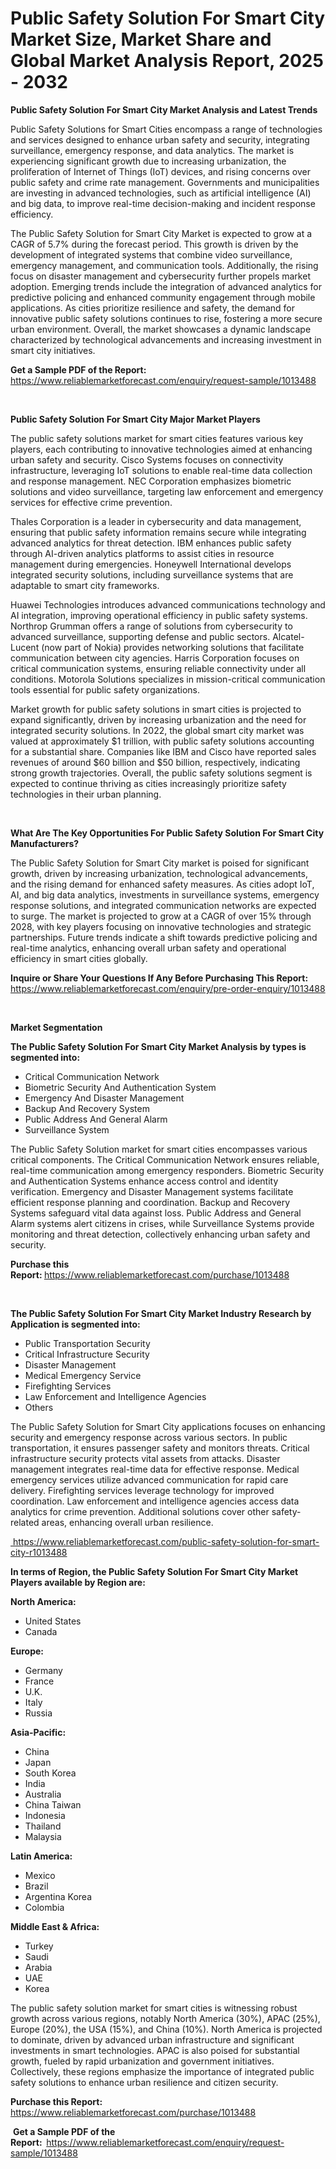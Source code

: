 <p><h1>Public Safety Solution For Smart City Market Size, Market Share and Global Market Analysis Report, 2025 - 2032</h1></p><p><strong>Public Safety Solution For Smart City Market Analysis and Latest Trends</strong></p>
<p><p>Public Safety Solutions for Smart Cities encompass a range of technologies and services designed to enhance urban safety and security, integrating surveillance, emergency response, and data analytics. The market is experiencing significant growth due to increasing urbanization, the proliferation of Internet of Things (IoT) devices, and rising concerns over public safety and crime rate management. Governments and municipalities are investing in advanced technologies, such as artificial intelligence (AI) and big data, to improve real-time decision-making and incident response efficiency.</p><p>The Public Safety Solution for Smart City Market is expected to grow at a CAGR of 5.7% during the forecast period. This growth is driven by the development of integrated systems that combine video surveillance, emergency management, and communication tools. Additionally, the rising focus on disaster management and cybersecurity further propels market adoption. Emerging trends include the integration of advanced analytics for predictive policing and enhanced community engagement through mobile applications. As cities prioritize resilience and safety, the demand for innovative public safety solutions continues to rise, fostering a more secure urban environment. Overall, the market showcases a dynamic landscape characterized by technological advancements and increasing investment in smart city initiatives.</p></p>
<p><strong>Get a Sample PDF of the Report:&nbsp;</strong> <a href="https://www.reliablemarketforecast.com/enquiry/request-sample/1013488?utm_campaign=3135&utm_medium=2&utm_source=Github&utm_content=ia&utm_term=17042025&utm_id=public-safety-solution-for-smart-city">https://www.reliablemarketforecast.com/enquiry/request-sample/1013488</a></p>
<p>&nbsp;</p>
<p><strong>Public Safety Solution For Smart City Major Market Players</strong></p>
<p><p>The public safety solutions market for smart cities features various key players, each contributing to innovative technologies aimed at enhancing urban safety and security. Cisco Systems focuses on connectivity infrastructure, leveraging IoT solutions to enable real-time data collection and response management. NEC Corporation emphasizes biometric solutions and video surveillance, targeting law enforcement and emergency services for effective crime prevention.</p><p>Thales Corporation is a leader in cybersecurity and data management, ensuring that public safety information remains secure while integrating advanced analytics for threat detection. IBM enhances public safety through AI-driven analytics platforms to assist cities in resource management during emergencies. Honeywell International develops integrated security solutions, including surveillance systems that are adaptable to smart city frameworks.</p><p>Huawei Technologies introduces advanced communications technology and AI integration, improving operational efficiency in public safety systems. Northrop Grumman offers a range of solutions from cybersecurity to advanced surveillance, supporting defense and public sectors. Alcatel-Lucent (now part of Nokia) provides networking solutions that facilitate communication between city agencies. Harris Corporation focuses on critical communication systems, ensuring reliable connectivity under all conditions. Motorola Solutions specializes in mission-critical communication tools essential for public safety organizations.</p><p>Market growth for public safety solutions in smart cities is projected to expand significantly, driven by increasing urbanization and the need for integrated security solutions. In 2022, the global smart city market was valued at approximately $1 trillion, with public safety solutions accounting for a substantial share. Companies like IBM and Cisco have reported sales revenues of around $60 billion and $50 billion, respectively, indicating strong growth trajectories. Overall, the public safety solutions segment is expected to continue thriving as cities increasingly prioritize safety technologies in their urban planning.</p></p>
<p>&nbsp;</p>
<p><strong>What Are The Key Opportunities For Public Safety Solution For Smart City Manufacturers?</strong></p>
<p><p>The Public Safety Solution for Smart City market is poised for significant growth, driven by increasing urbanization, technological advancements, and the rising demand for enhanced safety measures. As cities adopt IoT, AI, and big data analytics, investments in surveillance systems, emergency response solutions, and integrated communication networks are expected to surge. The market is projected to grow at a CAGR of over 15% through 2028, with key players focusing on innovative technologies and strategic partnerships. Future trends indicate a shift towards predictive policing and real-time analytics, enhancing overall urban safety and operational efficiency in smart cities globally.</p></p>
<p><strong>Inquire or Share Your Questions If Any Before Purchasing This Report:</strong> <a href="https://www.reliablemarketforecast.com/enquiry/pre-order-enquiry/1013488?utm_campaign=3135&utm_medium=2&utm_source=Github&utm_content=ia&utm_term=17042025&utm_id=public-safety-solution-for-smart-city">https://www.reliablemarketforecast.com/enquiry/pre-order-enquiry/1013488</a></p>
<p>&nbsp;</p>
<p><strong>Market Segmentation</strong></p>
<p><strong>The Public Safety Solution For Smart City Market Analysis by types is segmented into:</strong></p>
<p><ul><li>Critical Communication Network</li><li>Biometric Security And Authentication System</li><li>Emergency And Disaster Management</li><li>Backup And Recovery System</li><li>Public Address And General Alarm</li><li>Surveillance System</li></ul></p>
<p><p>The Public Safety Solution market for smart cities encompasses various critical components. The Critical Communication Network ensures reliable, real-time communication among emergency responders. Biometric Security and Authentication Systems enhance access control and identity verification. Emergency and Disaster Management systems facilitate efficient response planning and coordination. Backup and Recovery Systems safeguard vital data against loss. Public Address and General Alarm systems alert citizens in crises, while Surveillance Systems provide monitoring and threat detection, collectively enhancing urban safety and security.</p></p>
<p><strong>Purchase this Report:&nbsp;</strong><a href="https://www.reliablemarketforecast.com/purchase/1013488?utm_campaign=3135&utm_medium=2&utm_source=Github&utm_content=ia&utm_term=17042025&utm_id=public-safety-solution-for-smart-city">https://www.reliablemarketforecast.com/purchase/1013488</a></p>
<p>&nbsp;</p>
<p><strong>The Public Safety Solution For Smart City Market Industry Research by Application is segmented into:</strong></p>
<p><ul><li>Public Transportation Security</li><li>Critical Infrastructure Security</li><li>Disaster Management</li><li>Medical Emergency Service</li><li>Firefighting Services</li><li>Law Enforcement and Intelligence Agencies</li><li>Others</li></ul></p>
<p><p>The Public Safety Solution for Smart City applications focuses on enhancing security and emergency response across various sectors. In public transportation, it ensures passenger safety and monitors threats. Critical infrastructure security protects vital assets from attacks. Disaster management integrates real-time data for effective response. Medical emergency services utilize advanced communication for rapid care delivery. Firefighting services leverage technology for improved coordination. Law enforcement and intelligence agencies access data analytics for crime prevention. Additional solutions cover other safety-related areas, enhancing overall urban resilience.</p></p>
<p><a href="https://www.reliablemarketforecast.com/public-safety-solution-for-smart-city-r1013488?utm_campaign=3135&utm_medium=2&utm_source=Github&utm_content=ia&utm_term=17042025&utm_id=public-safety-solution-for-smart-city">&nbsp;https://www.reliablemarketforecast.com/public-safety-solution-for-smart-city-r1013488</a></p>
<p><strong>In terms of Region, the Public Safety Solution For Smart City Market Players available by Region are:</strong></p>
<p>
    <p> <strong> North America: </strong>
        <ul>
            <li>United States</li>
            <li>Canada</li>
        </ul>
        </p> 
    <p> <strong> Europe: </strong>
        <ul>
            <li>Germany</li>
            <li>France</li>
            <li>U.K.</li>
            <li>Italy</li>
            <li>Russia</li>
        </ul>
        </p> 
    <p> <strong> Asia-Pacific: </strong>
        <ul>
            <li>China</li>
            <li>Japan</li>
            <li>South Korea</li>
            <li>India</li>
            <li>Australia</li>
            <li>China Taiwan</li>
            <li>Indonesia</li>
            <li>Thailand</li>
            <li>Malaysia</li>
        </ul>
        </p> 
    <p> <strong> Latin America: </strong>
        <ul>
            <li>Mexico</li>
            <li>Brazil</li>
            <li>Argentina Korea</li>
            <li>Colombia</li>
        </ul>
        </p> 
    <p> <strong> Middle East & Africa: </strong>
        <ul>
            <li>Turkey</li>
            <li>Saudi</li>
            <li>Arabia</li>
            <li>UAE</li>
            <li>Korea</li>
        </ul>
    </p>
    </p>
<p><p>The public safety solution market for smart cities is witnessing robust growth across various regions, notably North America (30%), APAC (25%), Europe (20%), the USA (15%), and China (10%). North America is projected to dominate, driven by advanced urban infrastructure and significant investments in smart technologies. APAC is also poised for substantial growth, fueled by rapid urbanization and government initiatives. Collectively, these regions emphasize the importance of integrated public safety solutions to enhance urban resilience and citizen security.</p></p>
<p><strong>Purchase this Report: </strong><a href="https://www.reliablemarketforecast.com/purchase/1013488?utm_campaign=3135&utm_medium=2&utm_source=Github&utm_content=ia&utm_term=17042025&utm_id=public-safety-solution-for-smart-city">https://www.reliablemarketforecast.com/purchase/1013488</a></p>
<p>&nbsp;<strong>Get a Sample PDF of the Report:&nbsp;&nbsp;</strong><a href="https://www.reliablemarketforecast.com/enquiry/request-sample/1013488?utm_campaign=3135&utm_medium=2&utm_source=Github&utm_content=ia&utm_term=17042025&utm_id=public-safety-solution-for-smart-city">https://www.reliablemarketforecast.com/enquiry/request-sample/1013488</a></p>
<p><strong></strong></p>
<p><p></p><p></p><p></p></p>